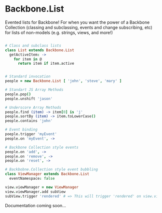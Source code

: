# Backbone.List

Evented lists for Backbone! For when you want the power of a Backbone Collection
(classing and subclassing, events and change subscribing, etc) for lists
of non-models (e.g. strings, views, and more!)

```coffeescript

# Class and subclass lists
class List extends Backbone.List
  getActiveItem: ->
    for item in @
      return item if item.active


# Standard invocation
people = new Backbone.List [ 'john', 'steve', 'mary' ]

# Standart JS Array Methods
people.pop()
people.unshift 'jason'

# Underscore Array Methods
people.find (item) -> item[0] is 'j'
people.sortBy (item) -> item.toLowerCase()
people.contains 'john'

# Event binding
poeple.trigger 'myEvent'
people.on 'myEvent', ->

# Backbone Collection style events
people.on 'add', ->
people.on 'remove', ->
people.on 'reset', ->

# Backbobne.Collection style event bubbling
class ViewManager extends Backbone.List
  eventNamespace: false

view.viewManager = new ViewManager
view.viewManager.add subView
subView.trigger 'rendered' # => This will trigger 'rendered' on view.viewManager

```

Documentation coming soon...
